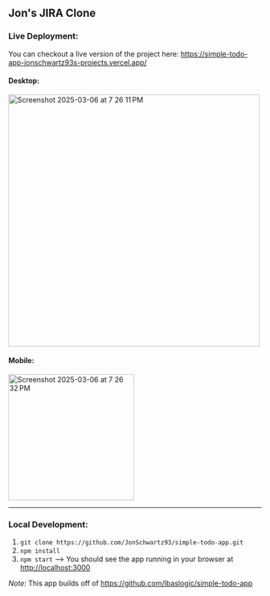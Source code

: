 ## Jon's JIRA Clone

### Live Deployment:
You can checkout a live version of the project here: https://simple-todo-app-jonschwartz93s-projects.vercel.app/

#### Desktop:
<img width="500" alt="Screenshot 2025-03-06 at 7 26 11 PM" src="https://github.com/user-attachments/assets/95bdeceb-8337-402d-ba21-5dc5ab406798" />


#### Mobile:
<img width="250" alt="Screenshot 2025-03-06 at 7 26 32 PM" src="https://github.com/user-attachments/assets/63dd4575-1518-4234-be32-702b882a1bf3" />

---
### Local Development:
1. `git clone https://github.com/JonSchwartz93/simple-todo-app.git`
2. `npm install`
3. `npm start` --> You should see the app running in your browser at [http://localhost:3000](http://localhost:3000)

_Note:_ This app builds off of https://github.com/Ibaslogic/simple-todo-app
